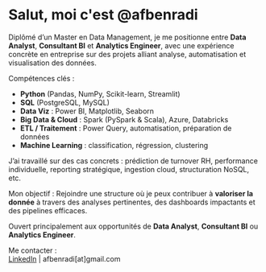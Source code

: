 # Salut, moi c'est @afbenradi

Diplômé d’un Master en Data Management, je me positionne entre **Data Analyst**, **Consultant BI** et **Analytics Engineer**, avec une expérience concrète en entreprise sur des projets alliant analyse, automatisation et visualisation des données.

Compétences clés :  
- **Python** (Pandas, NumPy, Scikit-learn, Streamlit)  
- **SQL** (PostgreSQL, MySQL)  
- **Data Viz** : Power BI, Matplotlib, Seaborn  
- **Big Data & Cloud** : Spark (PySpark & Scala), Azure, Databricks  
- **ETL / Traitement** : Power Query, automatisation, préparation de données  
- **Machine Learning** : classification, régression, clustering  

J’ai travaillé sur des cas concrets : prédiction de turnover RH, performance individuelle, reporting stratégique, ingestion cloud, structuration NoSQL, etc.

Mon objectif : Rejoindre une structure où je peux contribuer à **valoriser la donnée** à travers des analyses pertinentes, des dashboards impactants et des pipelines efficaces.

Ouvert principalement aux opportunités de **Data Analyst**, **Consultant BI** ou **Analytics Engineer**.

Me contacter :  
[LinkedIn](https://www.linkedin.com/in/ton-lien) | afbenradi[at]gmail.com
